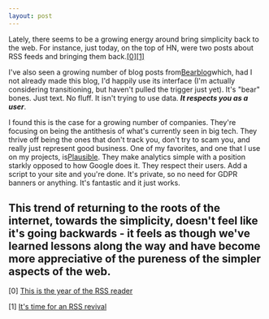 ```yaml
---
layout: post
---
```


Lately, there seems to be a growing energy around bring simplicity back to the web. For instance, just today, on the top of HN, were two posts about RSS feeds and bringing them back.[[0]](#0)[[1]](#1)

I've also seen a growing number of blog posts from[Bearblog](https://bearblog.dev/)which, had I not already made this blog, I'd happily use its interface (I'm actually considering transitioning, but haven't pulled the trigger just yet). It's "bear" bones. Just text. No fluff. It isn't trying to use data. ***It respects you as a user***. 

I found this is the case for a growing number of companies. They're focusing on being the antithesis of what's currently seen in big tech. They thrive off being the ones that don't track you, don't try to scam you, and really just represent good business. One of my favorites, and one that I use on my projects, is[Plausible](https://plausible.io). They make analytics simple with a position starkly opposed to how Google does it. They respect their users. Add a script to your site and you're done. It's private, so no need for GDPR banners or anything. It's fantastic and it just works. 

This trend of returning to the roots of the internet, towards the simplicity, doesn't feel like it's going backwards - it feels as though we've learned lessons along the way and have become more appreciative of the pureness of the simpler aspects of the web. 
---

[0]<a name="0"></a> [This is the year of the RSS reader](https://news.ycombinator.com/item?id=34105572)

[1]<a name="1"></a>  [It's time for an RSS revival](https://news.ycombinator.com/item?id=34105558)